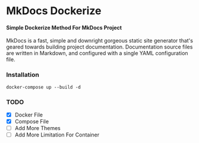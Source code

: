 # MkDocs Dockerize
#### Simple Dockerize Method For MkDocs Project

MkDocs is a fast, simple and downright gorgeous static site generator that's geared towards building project documentation. Documentation source files are written in Markdown, and configured with a single YAML configuration file.

### Installation
```
docker-compose up --build -d 
```

### TODO 

- [x] Docker File
- [x] Compose File
- [ ] Add More Themes 
- [ ] Add More Limitation For Container
